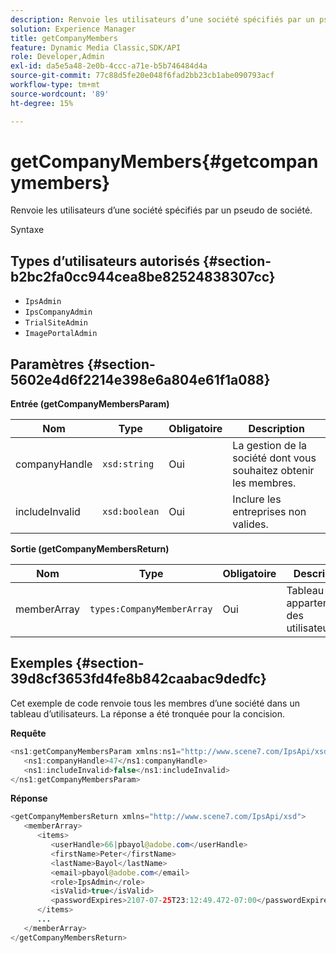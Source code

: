 ```yaml
---
description: Renvoie les utilisateurs d’une société spécifiés par un pseudo de société.
solution: Experience Manager
title: getCompanyMembers
feature: Dynamic Media Classic,SDK/API
role: Developer,Admin
exl-id: da5e5a48-2e0b-4ccc-a71e-b5b746484d4a
source-git-commit: 77c88d5fe20e048f6fad2bb23cb1abe090793acf
workflow-type: tm+mt
source-wordcount: '89'
ht-degree: 15%

---
```


# getCompanyMembers{#getcompanymembers}

Renvoie les utilisateurs d’une société spécifiés par un pseudo de société.

Syntaxe

## Types d’utilisateurs autorisés {#section-b2bc2fa0cc944cea8be82524838307cc}

* `IpsAdmin`
* `IpsCompanyAdmin`
* `TrialSiteAdmin`
* `ImagePortalAdmin`

## Paramètres {#section-5602e4d6f2214e398e6a804e61f1a088}

**Entrée (getCompanyMembersParam)**

| Nom | Type | Obligatoire | Description |
|---|---|---|---|
| companyHandle | `xsd:string` | Oui | La gestion de la société dont vous souhaitez obtenir les membres. |
| includeInvalid | `xsd:boolean` | Oui | Inclure les entreprises non valides. |

**Sortie (getCompanyMembersReturn)**

| Nom | Type | Obligatoire | Description |
|---|---|---|---|
| memberArray | `types:CompanyMemberArray` | Oui | Tableau des appartenances des utilisateurs. |

## Exemples {#section-39d8cf3653fd4fe8b842caabac9dedfc}

Cet exemple de code renvoie tous les membres d’une société dans un tableau d’utilisateurs. La réponse a été tronquée pour la concision.

**Requête**

```java
<ns1:getCompanyMembersParam xmlns:ns1="http://www.scene7.com/IpsApi/xsd">
   <ns1:companyHandle>47</ns1:companyHandle>
   <ns1:includeInvalid>false</ns1:includeInvalid>
</ns1:getCompanyMembersParam>
```

**Réponse**

```java
<getCompanyMembersReturn xmlns="http://www.scene7.com/IpsApi/xsd">
   <memberArray>
      <items>
         <userHandle>66|pbayol@adobe.com</userHandle>
         <firstName>Peter</firstName>
         <lastName>Bayol</lastName>
         <email>pbayol@adobe.com</email>
         <role>IpsAdmin</role>
         <isValid>true</isValid>
         <passwordExpires>2107-07-25T23:12:49.472-07:00</passwordExpires>
      </items>
      ...
   </memberArray>
</getCompanyMembersReturn>
```
